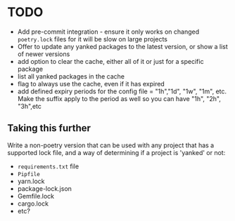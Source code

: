 # TODO

- Add pre-commit integration - ensure it only works on changed `poetry.lock`
  files for it will be slow on large projects
- Offer to update any yanked packages to the latest version, or show a list of
  newer versions
- add option to clear the cache, either all of it or just for a specific package
- list all yanked packages in the cache
- flag to always use the cache, even if it has expired
- add defined expiry periods for the config file = "1h","1d", "1w", "1m", etc.
  Make the suffix apply to the period as well so you can have "1h", "2h",
  "3h",etc

## Taking this further

Write a non-poetry version that can be used with any project that has a
supported lock file, and a way of determining if a project is 'yanked' or not:

- `requirements.txt` file
- `Pipfile`
- yarn.lock
- package-lock.json
- Gemfile.lock
- cargo.lock
- etc?
